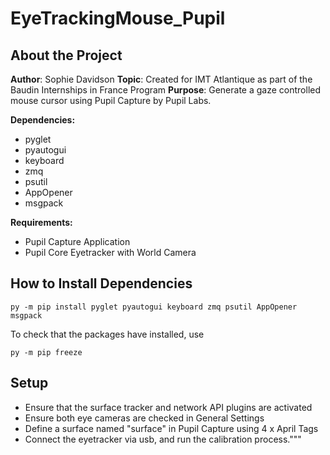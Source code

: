 # EyeTrackingMouse_Pupil
 
 ## About the Project
 
 **Author**: Sophie Davidson 
 **Topic**: Created for IMT Atlantique as part of the Baudin Internships in France Program
 **Purpose**:  Generate a gaze controlled mouse cursor using Pupil Capture by Pupil Labs.
 
**Dependencies:** 
- pyglet 
- pyautogui 
- keyboard 
- zmq 
- psutil 
- AppOpener
- msgpack

 
**Requirements:**
- Pupil Capture Application
- Pupil Core Eyetracker with World Camera

        
## How to Install Dependencies


```
py -m pip install pyglet pyautogui keyboard zmq psutil AppOpener msgpack
```

To check that the packages have installed, use 
``` 
py -m pip freeze
```

## Setup
- Ensure that the surface tracker and network API plugins are activated
- Ensure both eye cameras are checked in General Settings
- Define a surface named "surface" in Pupil Capture using 4 x April Tags
- Connect the eyetracker via usb, and run the calibration process."""
